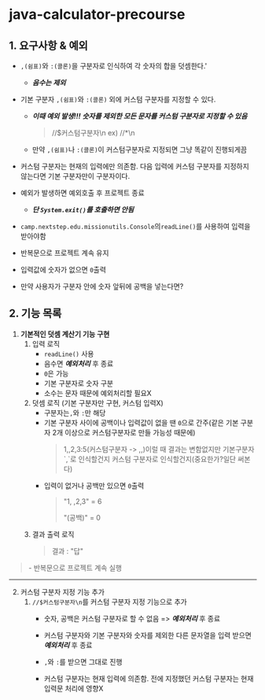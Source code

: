 # java-calculator-precourse

## 1. 요구사항 & 예외

- `,(쉼표)`와 `:(콜론)`을 구분자로 인식하여 각 숫자의 합을 덧셈한다.'
    - ***음수는 제외***


- 기본 구분자 `,(쉼표)`와 `:(콜론)` 외에 커스텀 구분자를 지정할 수 있다.
  - ***이때 예외 발생!!! 숫자를 제외한 모든 문자를 커스텀 구분자로 지정할 수 있음***

      <blockquote> //$커스텀구분자\n    ex) //*\n </blockquote>
  - 만약 `,(쉼표)`나 `:(콜론)`이 커스텀구분자로 지정되면 그냥 똑같이 진행되게끔
  

- 커스텀 구분자는 현재의 입력에만 의존함. 다음 입력에 커스텀 구분자를 지정하지 않는다면 기본 구분자만이 구분자이다.


- 예외가 발생하면 예외호출 후 프로젝트 종료
    - ***단 `System.exit()`를 호출하면 안됨***


- `camp.nextstep.edu.missionutils.Console`의`readLine()`를 사용하여 입력을 받아야함


- 반복문으로 프로젝트 계속 유지


- 입력값에 숫자가 없으면 `0`출력


- 만약 사용자가 구분자 안에 숫자 앞뒤에 공백을 넣는다면?

## 2. 기능 목록

1. **기본적인 덧셈 계산기 기능 구현**
   1. 입력 로직
      - `readLine()` 사용
      - 음수면 ***예외처리*** 후 종료
      - `0`은 가능
      - 기본 구분자로 숫자 구분
      - 소수는 문자 때문에 예외처리할 필요X
   2. 덧셈 로직 (기본 구분자만 구현, 커스텀 입력X)
      - 구분자는`,`와 `:`만 해당
      - 기본 구분자 사이에 공백이나 입력값이 없을 땐 `0`으로 간주(같은 기본 구분자 2개 이상으로 커스텀구분자로 만들 가능성 때문에)
        <blockquote>1,,2,3:5(커스텀구분자 -> ,,)이럴 때 결과는 변함없지만 기본구분자`,`로 인식할건지 커스텀 구분자로 인식할건지(중요한가?일단 써본다)</blockquote>
      - 입력이 없거나 공백만 있으면 `0`출력
         <blockquote>
            <p>"1,   ,2,3"  = 6 </p>
            <p>"(공백)" = 0</p>  
         </blockquote>
   3. 결과 출력 로직
        <blockquote>
        결과 : "답"
      </blockquote>
<blockquote> 
<p>- 반복문으로 프로젝트 계속 실행</p>
</blockquote>

-------------------------------------------
2. 커스텀 구분자 지정 기능 추가
   1. `//$커스텀구분자\n`를 커스텀 구분자 지정 기능으로 추가
      - 숫자, 공백은 커스텀 구분자로 할 수 없음 => ***예외처리*** 후 종료
      - 커스텀 구분자와 기본 구분자와 숫자를 제외한 다른 문자열을 입력 받으면 ***예외처리*** 후 종료
        
      - `,`와 `:`를 받으면 그대로 진행
      - 커스텀 구분자는 현재 입력에 의존함. 전에 지정했던 커스텀 구분자는 현재 입력문 처리에 영향X